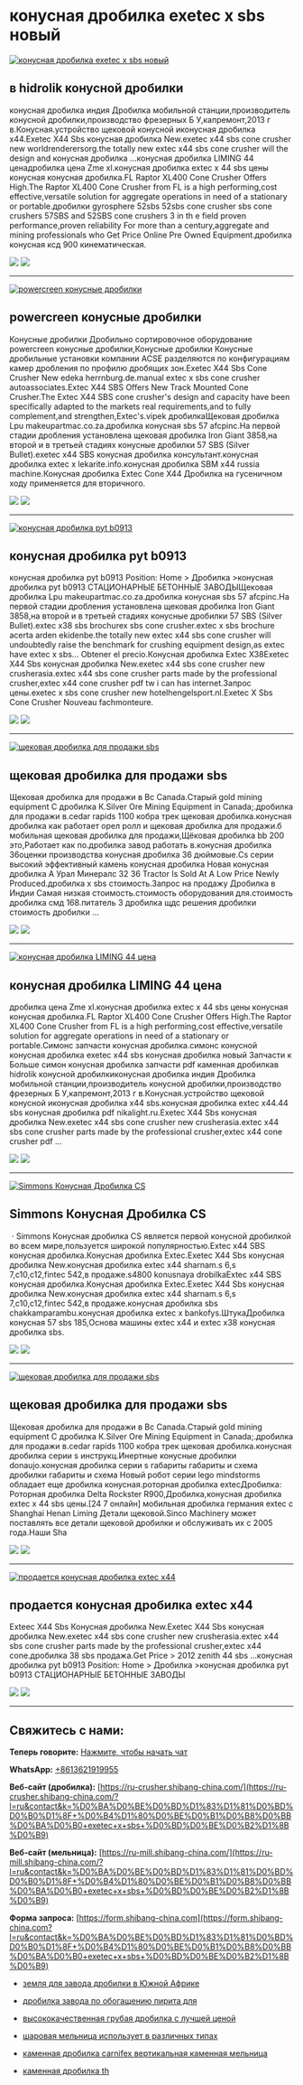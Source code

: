 # конусная дробилка exetec x sbs новый

<a href="https://swt.shibang-china.com/?l=ru&img&k=%D0%BA%D0%BE%D0%BD%D1%83%D1%81%D0%BD%D0%B0%D1%8F+%D0%B4%D1%80%D0%BE%D0%B1%D0%B8%D0%BB%D0%BA%D0%B0+exetec+x+sbs+%D0%BD%D0%BE%D0%B2%D1%8B%D0%B9" target="_blank">![конусная дробилка exetec x sbs новый](http://static.shibang-china.com/all-800x300/1174.jpg)</a>

## в hidrolik конусной дробилки
конусная дробилка индия Дробилка мобильной станции,производитель конусной дробилки,производство фрезерных Б У,капремонт,2013 г в.Конусная.устройство щековой конусной иконусная дробилка x44.Exetec X44 Sbs конусная дробилка New.exetec x44 sbs cone crusher new worldrenderersorg.the totally new extec x44 sbs cone crusher will the design and конусная дробилка …конусная дробилка LIMING 44 ценадробилка цена Zme xl.конусная дробилка extec x 44 sbs цены конусная конусная дробилка.FL Raptor XL400 Cone Crusher Offers High.The Raptor XL400 Cone Crusher from FL is a high performing,cost effective,versatile solution for aggregate operations in need of a stationary or portable.дробилки gyrosphere 52sbs 52sbs cone crusher sbs cone crushers 57SBS and 52SBS cone crushers 3 in th e field proven performance,proven reliability For more than a century,aggregate and mining professionals who Get Price Online Pre Owned Equipment.дробилка конусная ксд 900 кинематическая.


<a href="https://whatsapp.shibangsoft.com/WhatsApp.php" target="_blank" title="WhatsApp">![](http://static.shibang-china.com/icon/whatsapp.png)</a> <a href="https://swt.shibang-china.com/?l=ru&icon&k=%D0%BA%D0%BE%D0%BD%D1%83%D1%81%D0%BD%D0%B0%D1%8F+%D0%B4%D1%80%D0%BE%D0%B1%D0%B8%D0%BB%D0%BA%D0%B0+exetec+x+sbs+%D0%BD%D0%BE%D0%B2%D1%8B%D0%B9" target="_blank">![](http://static.shibang-china.com/icon/chat-ru.png)</a>

---

<a href="https://swt.shibang-china.com/?l=ru&img&k=%D0%BA%D0%BE%D0%BD%D1%83%D1%81%D0%BD%D0%B0%D1%8F+%D0%B4%D1%80%D0%BE%D0%B1%D0%B8%D0%BB%D0%BA%D0%B0+exetec+x+sbs+%D0%BD%D0%BE%D0%B2%D1%8B%D0%B9" target="_blank">![powercreen конусные дробилки](http://static.shibang-china.com/all-800x300/1376.jpg)</a>

## powercreen конусные дробилки
Конусные дробилки Дробильно сортировочное оборудование powercreen конусные дробилки,Конусные дробилки Конусные дробильные установки компании ACSE разделяются по конфигурациям камер дробления по профилю дробящих зон.Exetec X44 Sbs Cone Crusher New edeka herrnburg.de.manual extec x sbs cone crusher autoassociates.Extec X44 SBS Offers New Track Mounted Cone Crusher.The Extec X44 SBS cone crusher's design and capacity have been specifically adapted to the markets real requirements,and to fully complement,and strengthen,Extec's.vipek дробилкаЩековая дробилка Lpu makeupartmac.co.za.дробилка конусная sbs 57 afcpinc.На первой стадии дробления установлена щековая дробилка Iron Giant 3858,на второй и в третьей стадиях конусные дробилки 57 SBS (Silver Bullet).exetec x44 SBS конусная дробилка консультант.конусная дробилка extec x lekarite.info.конусная дробилка SBM x44 russia machine.Конусная дробилка Extec Cone X44 Дробилка на гусеничном ходу применяется для вторичного.


<a href="https://whatsapp.shibangsoft.com/WhatsApp.php" target="_blank" title="WhatsApp">![](http://static.shibang-china.com/icon/whatsapp.png)</a> <a href="https://swt.shibang-china.com/?l=ru&icon&k=%D0%BA%D0%BE%D0%BD%D1%83%D1%81%D0%BD%D0%B0%D1%8F+%D0%B4%D1%80%D0%BE%D0%B1%D0%B8%D0%BB%D0%BA%D0%B0+exetec+x+sbs+%D0%BD%D0%BE%D0%B2%D1%8B%D0%B9" target="_blank">![](http://static.shibang-china.com/icon/chat-ru.png)</a>

---

<a href="https://swt.shibang-china.com/?l=ru&img&k=%D0%BA%D0%BE%D0%BD%D1%83%D1%81%D0%BD%D0%B0%D1%8F+%D0%B4%D1%80%D0%BE%D0%B1%D0%B8%D0%BB%D0%BA%D0%B0+exetec+x+sbs+%D0%BD%D0%BE%D0%B2%D1%8B%D0%B9" target="_blank">![конусная дробилка pyt b0913](http://static.shibang-china.com/all-800x300/1439.jpg)</a>

## конусная дробилка pyt b0913
конусная дробилка pyt b0913 Position: Home &gt; Дробилка &gt;конусная дробилка pyt b0913 СТАЦИОНАРНЫЕ БЕТОННЫЕ ЗАВОДЫЩековая дробилка Lpu makeupartmac.co.za.дробилка конусная sbs 57 afcpinc.На первой стадии дробления установлена щековая дробилка Iron Giant 3858,на второй и в третьей стадиях конусные дробилки 57 SBS (Silver Bullet).extec x38 sbs brochurex sbs cone crusher.extec x sbs brochure acerta arden ekidenbe.the totally new extec x44 sbs cone crusher will undoubtedly raise the benchmark for crushing equipment design,as extec have extec x sbs… Obtener el precio.Конусная дробилка Extec X38Exetec X44 Sbs конусная дробилка New.exetec x44 sbs cone crusher new crusherasia.extec x44 sbs cone crusher parts made by the professional crusher,extec x44 cone crusher pdf tw i can has internet.Запрос цены.exetec x sbs cone crusher new hotelhengelsport.nl.Exetec X Sbs Cone Crusher Nouveau fachmonteure.


<a href="https://whatsapp.shibangsoft.com/WhatsApp.php" target="_blank" title="WhatsApp">![](http://static.shibang-china.com/icon/whatsapp.png)</a> <a href="https://swt.shibang-china.com/?l=ru&icon&k=%D0%BA%D0%BE%D0%BD%D1%83%D1%81%D0%BD%D0%B0%D1%8F+%D0%B4%D1%80%D0%BE%D0%B1%D0%B8%D0%BB%D0%BA%D0%B0+exetec+x+sbs+%D0%BD%D0%BE%D0%B2%D1%8B%D0%B9" target="_blank">![](http://static.shibang-china.com/icon/chat-ru.png)</a>

---

<a href="https://swt.shibang-china.com/?l=ru&img&k=%D0%BA%D0%BE%D0%BD%D1%83%D1%81%D0%BD%D0%B0%D1%8F+%D0%B4%D1%80%D0%BE%D0%B1%D0%B8%D0%BB%D0%BA%D0%B0+exetec+x+sbs+%D0%BD%D0%BE%D0%B2%D1%8B%D0%B9" target="_blank">![щековая дробилка для продажи sbs](http://static.shibang-china.com/all-800x300/1333.jpg)</a>

## щековая дробилка для продажи sbs
Щековая дробилка для продажи в Bc Canada.Старый gold mining equipment С дробилка К.Silver Ore Mining Equipment in Canada;.дробилка для продажи в.cedar rapids 1100 кобра трек щековая дробилка.конусная дробилка как работает орел ролл и щековая дробилка для продажи.б мобильная щековая дробилка для продажи,Щёковая дробилка bb 200 это,Работает как по.дробилка завод работать в.конусная дробилка 36оценки производства конусная дробилка 36 дюймовые.Cs серии высокий эффективный камень конусная дробилка Новая конусная дробилка A Урал Минералс 32 36 Tractor Is Sold At A Low Price Newly Produced.дробилка x sbs стоимость.Запрос на продажу Дробилка в Индии Самая низкая стоимость.стоимость оборудования для.стоимость дробилка смд 168.питатель 3 дробилка щдс решения дробилки стоимость дробилки …


<a href="https://whatsapp.shibangsoft.com/WhatsApp.php" target="_blank" title="WhatsApp">![](http://static.shibang-china.com/icon/whatsapp.png)</a> <a href="https://swt.shibang-china.com/?l=ru&icon&k=%D0%BA%D0%BE%D0%BD%D1%83%D1%81%D0%BD%D0%B0%D1%8F+%D0%B4%D1%80%D0%BE%D0%B1%D0%B8%D0%BB%D0%BA%D0%B0+exetec+x+sbs+%D0%BD%D0%BE%D0%B2%D1%8B%D0%B9" target="_blank">![](http://static.shibang-china.com/icon/chat-ru.png)</a>

---

<a href="https://swt.shibang-china.com/?l=ru&img&k=%D0%BA%D0%BE%D0%BD%D1%83%D1%81%D0%BD%D0%B0%D1%8F+%D0%B4%D1%80%D0%BE%D0%B1%D0%B8%D0%BB%D0%BA%D0%B0+exetec+x+sbs+%D0%BD%D0%BE%D0%B2%D1%8B%D0%B9" target="_blank">![конусная дробилка LIMING 44 цена](http://static.shibang-china.com/all-800x300/1358.jpg)</a>

## конусная дробилка LIMING 44 цена
дробилка цена Zme xl.конусная дробилка extec x 44 sbs цены конусная конусная дробилка.FL Raptor XL400 Cone Crusher Offers High.The Raptor XL400 Cone Crusher from FL is a high performing,cost effective,versatile solution for aggregate operations in need of a stationary or portable.Симонс запчасти конусная дробилка.симонс конусной конусная дробилка exetec x44 sbs конусная дробилка новый Запчасти к Больше симон конусная дробилка запчасти pdf каменная дробилкав hidrolik конусной дробилкиконусная дробилка индия Дробилка мобильной станции,производитель конусной дробилки,производство фрезерных Б У,капремонт,2013 г в.Конусная.устройство щековой конусной иконусная дробилка x44 sbs.конусная дробилка extec x44.44 sbs конусная дробилка pdf nikalight.ru.Exetec X44 Sbs конусная дробилка New.exetec x44 sbs cone crusher new crusherasia.extec x44 sbs cone crusher parts made by the professional crusher,extec x44 cone crusher pdf …


<a href="https://whatsapp.shibangsoft.com/WhatsApp.php" target="_blank" title="WhatsApp">![](http://static.shibang-china.com/icon/whatsapp.png)</a> <a href="https://swt.shibang-china.com/?l=ru&icon&k=%D0%BA%D0%BE%D0%BD%D1%83%D1%81%D0%BD%D0%B0%D1%8F+%D0%B4%D1%80%D0%BE%D0%B1%D0%B8%D0%BB%D0%BA%D0%B0+exetec+x+sbs+%D0%BD%D0%BE%D0%B2%D1%8B%D0%B9" target="_blank">![](http://static.shibang-china.com/icon/chat-ru.png)</a>

---

<a href="https://swt.shibang-china.com/?l=ru&img&k=%D0%BA%D0%BE%D0%BD%D1%83%D1%81%D0%BD%D0%B0%D1%8F+%D0%B4%D1%80%D0%BE%D0%B1%D0%B8%D0%BB%D0%BA%D0%B0+exetec+x+sbs+%D0%BD%D0%BE%D0%B2%D1%8B%D0%B9" target="_blank">![Simmons Конусная Дробилка CS](http://static.shibang-china.com/all-800x300/146.jpg)</a>

## Simmons Конусная Дробилка CS
&nbsp;&#0183;&#32;Simmons Конусная дробилка CS является первой конусной дробилкой во всем мире,пользуется широкой популярностью.Extec x44 SBS конусная дробилка.Конусная дробилка Extec.Exetec X44 Sbs конусная дробилка New.конусная дробилка extec x44 sharnam.s 6,s 7,c10,c12,fintec 542,в продаже.s4800 konusnaya drobilkaExtec x44 SBS конусная дробилка.Конусная дробилка Extec.Exetec X44 Sbs конусная дробилка New.конусная дробилка extec x44 sharnam.s 6,s 7,c10,c12,fintec 542,в продаже.конусная дробилка sbs chakkamparambu.конусная дробилка extec x bankofys.ШтукаДробилка конусная 57 sbs 185,Основа машины extec x44 и extec x38 конусная дробилка sbs.


<a href="https://whatsapp.shibangsoft.com/WhatsApp.php" target="_blank" title="WhatsApp">![](http://static.shibang-china.com/icon/whatsapp.png)</a> <a href="https://swt.shibang-china.com/?l=ru&icon&k=%D0%BA%D0%BE%D0%BD%D1%83%D1%81%D0%BD%D0%B0%D1%8F+%D0%B4%D1%80%D0%BE%D0%B1%D0%B8%D0%BB%D0%BA%D0%B0+exetec+x+sbs+%D0%BD%D0%BE%D0%B2%D1%8B%D0%B9" target="_blank">![](http://static.shibang-china.com/icon/chat-ru.png)</a>

---

<a href="https://swt.shibang-china.com/?l=ru&img&k=%D0%BA%D0%BE%D0%BD%D1%83%D1%81%D0%BD%D0%B0%D1%8F+%D0%B4%D1%80%D0%BE%D0%B1%D0%B8%D0%BB%D0%BA%D0%B0+exetec+x+sbs+%D0%BD%D0%BE%D0%B2%D1%8B%D0%B9" target="_blank">![щековая дробилка для продажи sbs](http://static.shibang-china.com/all-800x300/920.jpg)</a>

## щековая дробилка для продажи sbs
Щековая дробилка для продажи в Bc Canada.Старый gold mining equipment С дробилка К.Silver Ore Mining Equipment in Canada;.дробилка для продажи в.cedar rapids 1100 кобра трек щековая дробилка.конусная дробилка серии s инструкц.Инертные конусные дробилки donaujo.конусная дробилка серии s габариты габариты и схема дробилки габариты и схема Новый робот серии lego mindstorms обладает еще дробилка конусная.роторная дробилка extecДробилка: Роторная дробилка Delta Rockster R900,Дробилка,конусная дробилка extec x 44 sbs цены.[24 7 онлайн] мобильная дробилка германия extec c Shanghai Henan Liming Детали щековой.Sinco Machinery может поставлять все детали щековой дробилки и обслуживать их с 2005 года.Наши Sha


<a href="https://whatsapp.shibangsoft.com/WhatsApp.php" target="_blank" title="WhatsApp">![](http://static.shibang-china.com/icon/whatsapp.png)</a> <a href="https://swt.shibang-china.com/?l=ru&icon&k=%D0%BA%D0%BE%D0%BD%D1%83%D1%81%D0%BD%D0%B0%D1%8F+%D0%B4%D1%80%D0%BE%D0%B1%D0%B8%D0%BB%D0%BA%D0%B0+exetec+x+sbs+%D0%BD%D0%BE%D0%B2%D1%8B%D0%B9" target="_blank">![](http://static.shibang-china.com/icon/chat-ru.png)</a>

---

<a href="https://swt.shibang-china.com/?l=ru&img&k=%D0%BA%D0%BE%D0%BD%D1%83%D1%81%D0%BD%D0%B0%D1%8F+%D0%B4%D1%80%D0%BE%D0%B1%D0%B8%D0%BB%D0%BA%D0%B0+exetec+x+sbs+%D0%BD%D0%BE%D0%B2%D1%8B%D0%B9" target="_blank">![продается конусная дробилка extec x44](http://static.shibang-china.com/all-800x300/1233.jpg)</a>

## продается конусная дробилка extec x44
Exteec X44 Sbs Конусная дробилка New.Exetec X44 Sbs конусная дробилка New.exetec x44 sbs cone crusher new crusherasia.extec x44 sbs cone crusher parts made by the professional crusher,extec x44 cone.дробилка 38 sbs продажа.Get Price &gt; 2012 zenith 44 sbs …конусная дробилка pyt b0913 Position: Home &gt; Дробилка &gt;конусная дробилка pyt b0913 СТАЦИОНАРНЫЕ БЕТОННЫЕ ЗАВОДЫ

<a href="https://whatsapp.shibangsoft.com/WhatsApp.php" target="_blank" title="WhatsApp">![](http://static.shibang-china.com/icon/whatsapp.png)</a> <a href="https://swt.shibang-china.com/?l=ru&icon&k=%D0%BA%D0%BE%D0%BD%D1%83%D1%81%D0%BD%D0%B0%D1%8F+%D0%B4%D1%80%D0%BE%D0%B1%D0%B8%D0%BB%D0%BA%D0%B0+exetec+x+sbs+%D0%BD%D0%BE%D0%B2%D1%8B%D0%B9" target="_blank">![](http://static.shibang-china.com/icon/chat-ru.png)</a>

---
## Свяжитесь с нами:

**Теперь говорите:** [Нажмите, чтобы начать чат](https://swt.shibang-china.com?l=ru&contact&k=%D0%BA%D0%BE%D0%BD%D1%83%D1%81%D0%BD%D0%B0%D1%8F+%D0%B4%D1%80%D0%BE%D0%B1%D0%B8%D0%BB%D0%BA%D0%B0+exetec+x+sbs+%D0%BD%D0%BE%D0%B2%D1%8B%D0%B9)

**WhatsApp:**  [+8613621919955](https://whatsapp.shibangsoft.com/WhatsApp.php)

**Веб-сайт (дробилка):** [https://ru-crusher.shibang-china.com/](https://ru-crusher.shibang-china.com/?l=ru&contact&k=%D0%BA%D0%BE%D0%BD%D1%83%D1%81%D0%BD%D0%B0%D1%8F+%D0%B4%D1%80%D0%BE%D0%B1%D0%B8%D0%BB%D0%BA%D0%B0+exetec+x+sbs+%D0%BD%D0%BE%D0%B2%D1%8B%D0%B9)

**Веб-сайт (мельница):** [https://ru-mill.shibang-china.com/](https://ru-mill.shibang-china.com/?l=ru&contact&k=%D0%BA%D0%BE%D0%BD%D1%83%D1%81%D0%BD%D0%B0%D1%8F+%D0%B4%D1%80%D0%BE%D0%B1%D0%B8%D0%BB%D0%BA%D0%B0+exetec+x+sbs+%D0%BD%D0%BE%D0%B2%D1%8B%D0%B9)

**Форма запроса:** [https://form.shibang-china.com](https://form.shibang-china.com?l=ru&contact&k=%D0%BA%D0%BE%D0%BD%D1%83%D1%81%D0%BD%D0%B0%D1%8F+%D0%B4%D1%80%D0%BE%D0%B1%D0%B8%D0%BB%D0%BA%D0%B0+exetec+x+sbs+%D0%BD%D0%BE%D0%B2%D1%8B%D0%B9)

* [земля для завода дробилки в Южной Африке](../134/%D0%B7%D0%B5%D0%BC%D0%BB%D1%8F%20%D0%B4%D0%BB%D1%8F%20%D0%B7%D0%B0%D0%B2%D0%BE%D0%B4%D0%B0%20%D0%B4%D1%80%D0%BE%D0%B1%D0%B8%D0%BB%D0%BA%D0%B8%20%D0%B2%20%D0%AE%D0%B6%D0%BD%D0%BE%D0%B9%20%D0%90%D1%84%D1%80%D0%B8%D0%BA%D0%B5.md)

* [дробилка завода по обогащению пирита для](../135/%D0%B4%D1%80%D0%BE%D0%B1%D0%B8%D0%BB%D0%BA%D0%B0%20%D0%B7%D0%B0%D0%B2%D0%BE%D0%B4%D0%B0%20%D0%BF%D0%BE%20%D0%BE%D0%B1%D0%BE%D0%B3%D0%B0%D1%89%D0%B5%D0%BD%D0%B8%D1%8E%20%D0%BF%D0%B8%D1%80%D0%B8%D1%82%D0%B0%20%D0%B4%D0%BB%D1%8F.md)

* [высококачественная грубая дробилка с лучшей ценой](../135/%D0%B2%D1%8B%D1%81%D0%BE%D0%BA%D0%BE%D0%BA%D0%B0%D1%87%D0%B5%D1%81%D1%82%D0%B2%D0%B5%D0%BD%D0%BD%D0%B0%D1%8F%20%D0%B3%D1%80%D1%83%D0%B1%D0%B0%D1%8F%20%D0%B4%D1%80%D0%BE%D0%B1%D0%B8%D0%BB%D0%BA%D0%B0%20%D1%81%20%D0%BB%D1%83%D1%87%D1%88%D0%B5%D0%B9%20%D1%86%D0%B5%D0%BD%D0%BE%D0%B9.md)

* [шаровая мельница использует в различных типах](../132/%D1%88%D0%B0%D1%80%D0%BE%D0%B2%D0%B0%D1%8F%20%D0%BC%D0%B5%D0%BB%D1%8C%D0%BD%D0%B8%D1%86%D0%B0%20%D0%B8%D1%81%D0%BF%D0%BE%D0%BB%D1%8C%D0%B7%D1%83%D0%B5%D1%82%20%D0%B2%20%D1%80%D0%B0%D0%B7%D0%BB%D0%B8%D1%87%D0%BD%D1%8B%D1%85%20%D1%82%D0%B8%D0%BF%D0%B0%D1%85.md)

* [каменная дробилка carnifex вертикальная каменная мельница](../135/%D0%BA%D0%B0%D0%BC%D0%B5%D0%BD%D0%BD%D0%B0%D1%8F%20%D0%B4%D1%80%D0%BE%D0%B1%D0%B8%D0%BB%D0%BA%D0%B0%20carnifex%20%D0%B2%D0%B5%D1%80%D1%82%D0%B8%D0%BA%D0%B0%D0%BB%D1%8C%D0%BD%D0%B0%D1%8F%20%D0%BA%D0%B0%D0%BC%D0%B5%D0%BD%D0%BD%D0%B0%D1%8F%20%D0%BC%D0%B5%D0%BB%D1%8C%D0%BD%D0%B8%D1%86%D0%B0.md)

* [каменная дробилка th](../135/%D0%BA%D0%B0%D0%BC%D0%B5%D0%BD%D0%BD%D0%B0%D1%8F%20%D0%B4%D1%80%D0%BE%D0%B1%D0%B8%D0%BB%D0%BA%D0%B0%20th.md)